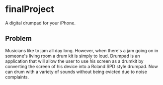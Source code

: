 # finalProject
A digital drumpad for your iPhone. 

## Problem
Musicians like to jam all day long. However, when there's a jam going on in someone's living room a drum kit is simply to loud. Drumpad is an application that will allow the user to use his screen as a drumkit by converting the screen of his device into a Roland SPD style drumpad. Now can drum with a variety of sounds without being evicted due to noise complaints. 



